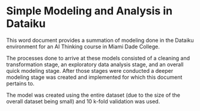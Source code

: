 # Simple Modeling and Analysis in Dataiku
This word document provides a summation of modeling done in the Dataiku environment for an AI Thinking course in Miami Dade College.

The processes done to arrive at these models consisted of a cleaning and transformation stage, an exploratory data analysis stage, and an overall quick modeling stage. After those stages were conducted a deeper modeling stage was created and implemented for which this document pertains to.

The model was created using the entire dataset (due to the size of the overall dataset being small) and 10 k-fold validation was used.